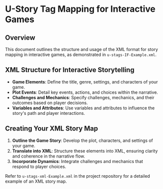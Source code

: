 # U-Story Tag Mapping for Interactive Games

## Overview

This document outlines the structure and usage of the XML format for story mapping in interactive games, as demonstrated in `u-stags-IF-Example.xml`.

## XML Structure for Interactive Storytelling

- **Game Elements**: Define the title, genre, settings, and characters of your game.
- **Plot Events**: Detail key events, actions, and choices within the narrative.
- **Challenges and Mechanics**: Specify challenges, mechanics, and their outcomes based on player decisions.
- **Variables and Attributes**: Use variables and attributes to influence the story's path and player interactions.

## Creating Your XML Story Map

1. **Outline the Game Story**: Develop the plot, characters, and settings of your game.
2. **Translate into XML**: Structure these elements into XML, ensuring clarity and coherence in the narrative flow.
3. **Incorporate Dynamics**: Integrate challenges and mechanics that respond to player choices.

Refer to `u-stags-xml-Example.xml` in the project repository for a detailed example of an XML story map.
